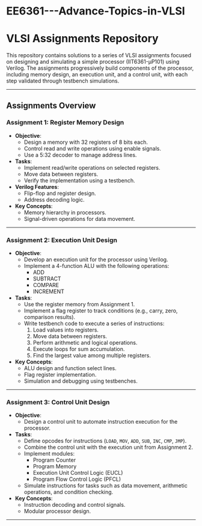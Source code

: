 # EE6361---Advance-Topics-in-VLSI
# VLSI Assignments Repository

This repository contains solutions to a series of VLSI assignments focused on designing and simulating a simple processor (IIT6361-µP101) using Verilog. The assignments progressively build components of the processor, including memory design, an execution unit, and a control unit, with each step validated through testbench simulations.

---

## Assignments Overview

### **Assignment 1: Register Memory Design**
- **Objective**: 
  - Design a memory with 32 registers of 8 bits each.
  - Control read and write operations using enable signals.
  - Use a 5:32 decoder to manage address lines.
- **Tasks**:
  - Implement read/write operations on selected registers.
  - Move data between registers.
  - Verify the implementation using a testbench.
- **Verilog Features**:
  - Flip-flop and register design.
  - Address decoding logic.
- **Key Concepts**:
  - Memory hierarchy in processors.
  - Signal-driven operations for data movement.

---

### **Assignment 2: Execution Unit Design**
- **Objective**:
  - Develop an execution unit for the processor using Verilog.
  - Implement a 4-function ALU with the following operations:
    - ADD
    - SUBTRACT
    - COMPARE
    - INCREMENT
- **Tasks**:
  - Use the register memory from Assignment 1.
  - Implement a flag register to track conditions (e.g., carry, zero, comparison results).
  - Write testbench code to execute a series of instructions:
    1. Load values into registers.
    2. Move data between registers.
    3. Perform arithmetic and logical operations.
    4. Execute loops for sum accumulation.
    5. Find the largest value among multiple registers.
- **Key Concepts**:
  - ALU design and function select lines.
  - Flag register implementation.
  - Simulation and debugging using testbenches.

---

### **Assignment 3: Control Unit Design**
- **Objective**:
  - Design a control unit to automate instruction execution for the processor.
- **Tasks**:
  - Define opcodes for instructions (`LOAD`, `MOV`, `ADD`, `SUB`, `INC`, `CMP`, `JMP`).
  - Combine the control unit with the execution unit from Assignment 2.
  - Implement modules:
    - Program Counter
    - Program Memory
    - Execution Unit Control Logic (EUCL)
    - Program Flow Control Logic (PFCL)
  - Simulate instructions for tasks such as data movement, arithmetic operations, and condition checking.
- **Key Concepts**:
  - Instruction decoding and control signals.
  - Modular processor design.

---


